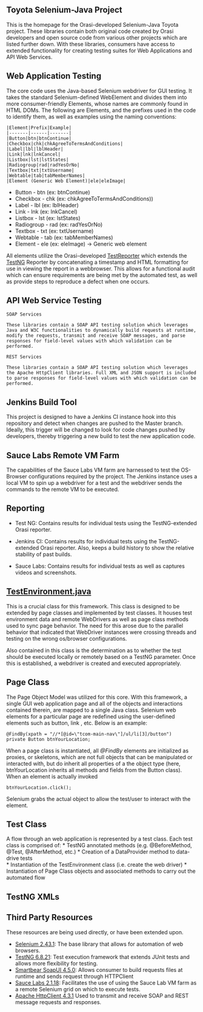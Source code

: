 ## Toyota Selenium-Java Project

This is the homepage for the Orasi-developed Selenium-Java Toyota project. These libraries contain both original code created by Orasi developers and open source code from various other projects which are listed further down. With these libraries, consumers have access to extended functionality for creating testing suites for Web Applications and API Web Services.

## Web Application Testing

The core code uses the Java-based Selenium webdriver for GUI testing. It takes the standard Selenium-defined WebElement and divides them into more consumer-friendly Elements, whose names are commonly found in HTML DOMs. The following are Elements, and the prefixes used in the code to identify them, as well as examples using the naming conventions:

	|Element|Prefix|Example|
	|-------|------|-------|
	|Button|btn|btnContinue|
	|Checkbox|chk|chkAgreeToTermsAndConditions|
	|Label|lbl|lblHeader|
	|Link|lnk|lnkCancel|
	|Listbox|lst|lstStates|
	|Radiogroup|rad|radYesOrNo|
	|Textbox|txt|txtUsername|
	|Webtable|tab|tabMemberNames|
	|Element (Generic Web Element)|ele|eleImage|
* Button - btn (ex: btnContinue)
* Checkbox - chk (ex: chkAgreeToTermsAndConditions))
* Label - lbl (ex: lblHeader)
* Link - lnk (ex: lnkCancel)
* Listbox  - lst (ex: lstStates)
* Radiogroup - rad (ex: radYesOrNo)
* Textbox - txt (ex: txtUsername)
* Webtable - tab (ex: tabMemberNames)
* Element - ele (ex: eleImage) -> Generic web element

All elements utilize the Orasi-developed [TestReporter](https://github.com/waitsavery/Toyota/blob/master/src/main/java/com/orasi/utils/TestReporter.java) which extends the [TestNG](https://github.com/cbeust/testng) Reporter by concatenating a timestamp and HTML formatting for use in viewing the report in a webbrowser. This allows for a functional audit which can ensure requirements are being met by the automated test, as well as provide steps to reproduce a defect when one occurs.

## API Web Service Testing

	SOAP Services 
 
	These libraries contain a SOAP API testing solution which leverages Java and W3C functionalities to dynamically build requests at runtime, modify the requests, transmit and receive SOAP messages, and parse responses for field-level values with which validation can be performed. 

	REST Services  
  
	These libraries contain a SOAP API testing solution which leverages the Apache HttpClient libraries. Full XML and JSON support is included to parse responses for field-level values with which validation can be performed. 

## Jenkins Build Tool
This project is designed to have a Jenkins CI instance hook into this repository and detect when changes are pushed to the Master branch. Ideally, this trigger will be changed to look for code changes pushed by developers, thereby triggering a new build to test the new application code.

## Sauce Labs Remote VM Farm

The capabilities of the Sauce Labs VM farm are harnessed to test the OS-Browser configurations required by the project. The Jenkins instance uses a local VM to spin up a webdriver for a test and the webdriver sends the commands to the remote VM to be executed.

## Reporting

* Test NG: Contains results for individual tests using the TestNG-extended Orasi reporter.

* Jenkins CI: Contains results for individual tests using the TestNG-extended Orasi reporter.  Also, keeps a build history to show the relative stability of past builds.

* Sauce Labs: Contains results for individual tests as well as captures videos and screenshots.

## [TestEnvironment.java](https://github.com/waitsavery/Toyota/blob/master/src/main/java/com/orasi/utils/TestEnvironment.java)

This is a crucial class for this framework. This class is designed to be extended by page classes and implemented by test classes. It houses test environment data and remote WebDrivers as well as page class methods used to sync page behavior.  The need for this arose due to the parallel behavior that indicated that WebDriver instances were crossing threads and testing on the wrong os/browser configurations.

Also contained in this class is the determination as to whether the test should be executed locally or remotely based on a TestNG parameter. Once this is established, a webdriver is created and executed appropriately.

## Page Class

The Page Object Model was utilized for this core. With this framework, a single GUI web application page and all of the objects and interactions contained therein, are mapped to a single Java class. Selenium web elements for a particular page are redefined using the user-defined elements such as button, link , etc. Below is an example:

	@FindBy(xpath = "//*[@id=\"tcom-main-nav\"]/ul/li[3]/button")
	private Button btnYourLocation;

When a page class is instantiated, all *@FindBy* elements are initialized as proxies, or skeletons, which are not full objects that can be manipulated or interacted with, but do inherit all properties of a the object type (here, btnYourLocation inherits all methods and fields from the Button class). When an element is actually invoked

	btnYourLocation.click();
 
Selenium grabs the actual object to allow the test/user to interact with the element.

## Test Class

A flow through an web application is represented by a test class. Each test class is comprised of:
	* TestNG annotated methods (e.g. @BeforeMethod, @Test, @AfterMethod, etc.)
	* Creation of a DataProvider method to data-drive tests 	
	* Instantiation of the TestEnvironment class (i.e. create the web driver)
	* Instantiation of Page Class objects and associated methods to carry out the 
	  automated flow

## TestNG XMLs

## Third Party Resources
These resources are being used directly, or have been extended upon.
* [Selenium 2.43.1](https://github.com/SeleniumHQ/selenium): The base library that allows for automation of web browsers.
* [TestNG 6.8.21](https://github.com/cbeust/testng/): Test execution framework that extends JUnit tests and allows more flexibility for testing.
* [Smartbear SoapUI 4.5.0](https://github.com/SmartBear/soapui): Allows consumer to build requests files at runtime and sends request through HTTPClient
* [Sauce Labs 2.1.18](https://github.com/saucelabs/sauce-java): Facilitates the  use of using the Sauce Lab VM farm as a remote Selenium grid on which to execute tests.
* [Apache HttpClient 4.3.1](https://hc.apache.org/httpcomponents-client-ga/httpclient/apidocs/index.html) Used to transmit and receive SOAP and REST message requests and responses.